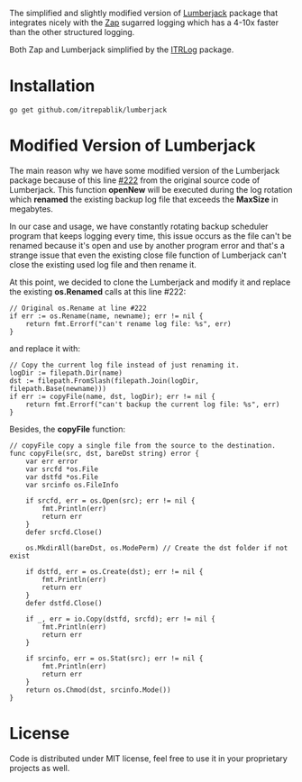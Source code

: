 
The simplified and slightly modified version of [Lumberjack](https://github.com/natefinch/lumberjack) package that integrates nicely with the [Zap](https://github.com/uber-go/zap) sugarred logging which has a 4-10x faster than the other structured logging.

Both Zap and Lumberjack simplified by the [ITRLog](https://github.com/itrepablik/itrlog) package.
 
# Installation
```
go get github.com/itrepablik/lumberjack
```

# Modified Version of Lumberjack
The main reason why we have some modified version of the Lumberjack package because of this line [#222](https://github.com/natefinch/lumberjack/blob/v2.0/lumberjack.go) from the original source code of Lumberjack.  This function **openNew** will be executed during the log rotation which **renamed** the existing backup log file that exceeds the **MaxSize** in megabytes.

In our case and usage, we have constantly rotating backup scheduler program that keeps logging every time, this issue occurs as the file can't be renamed because it's open and use by another program error and that's a strange issue that even the existing close file function of Lumberjack can't close the existing used log file and then rename it.

At this point, we decided to clone the Lumberjack and modify it and replace the existing **os.Renamed** calls at this line #222: 

```
// Original os.Rename at line #222
if err := os.Rename(name, newname); err != nil {
	return fmt.Errorf("can't rename log file: %s", err)
}
```

and replace it with:
```
// Copy the current log file instead of just renaming it.
logDir := filepath.Dir(name)
dst := filepath.FromSlash(filepath.Join(logDir, filepath.Base(newname)))
if err := copyFile(name, dst, logDir); err != nil {
	return fmt.Errorf("can't backup the current log file: %s", err)
}
```

Besides, the **copyFile** function:
```
// copyFile copy a single file from the source to the destination.
func copyFile(src, dst, bareDst string) error {
	var err error
	var srcfd *os.File
	var dstfd *os.File
	var srcinfo os.FileInfo

	if srcfd, err = os.Open(src); err != nil {
		fmt.Println(err)
		return err
	}
	defer srcfd.Close()

	os.MkdirAll(bareDst, os.ModePerm) // Create the dst folder if not exist

	if dstfd, err = os.Create(dst); err != nil {
		fmt.Println(err)
		return err
	}
	defer dstfd.Close()

	if _, err = io.Copy(dstfd, srcfd); err != nil {
		fmt.Println(err)
		return err
	}

	if srcinfo, err = os.Stat(src); err != nil {
		fmt.Println(err)
		return err
	}
	return os.Chmod(dst, srcinfo.Mode())
}
```

# License
Code is distributed under MIT license, feel free to use it in your proprietary projects as well.
